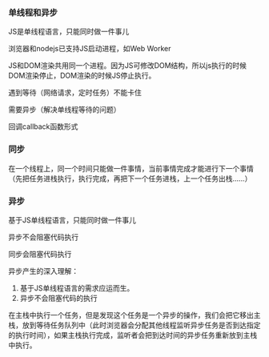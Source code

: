 ### 单线程和异步

JS是单线程语言，只能同时做一件事儿

浏览器和nodejs已支持JS启动进程，如Web Worker

JS和DOM渲染共用同一个进程。因为JS可修改DOM结构，所以js执行的时候DOM渲染停止，DOM渲染的时候JS停止执行。

遇到等待（网络请求，定时任务）不能卡住

需要异步（解决单线程等待的问题）

回调callback函数形式

### 同步

在一个线程上，同一个时间只能做一件事情，当前事情完成才能进行下一个事情（先把任务进栈执行，执行完成，再把下一个任务进栈，上一个任务出栈......）

### 异步

基于JS单线程语言，只能同时做一件事儿

异步不会阻塞代码执行

同步会阻塞代码执行

异步产生的深入理解：
1. 基于JS单线程语言的需求应运而生。
2. 异步不会阻塞代码的执行

在主栈中执行一个任务，但是发现这个任务是一个异步的操作，我们会把它移出主栈，放到等待任务队列中（此时浏览器会分配其他线程监听异步任务是否到达指定的执行时间），如果主栈执行完成，监听者会把到达时间的异步任务重新放到主栈中执行。